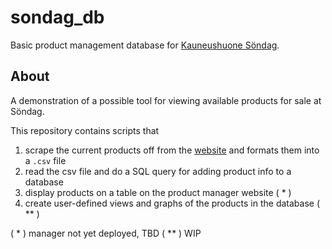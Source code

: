 # sondag_db

Basic product management database for [Kauneushuone Söndag](https://sondag.fi).

## About
A demonstration of a possible tool for viewing available products for sale at Söndag.

This repository contains scripts that
1. scrape the current products off from the [website](https://sondag.fi/tilaustuotteet) and formats them into a `.csv` file
2. read the csv file and do a SQL query for adding product info to a database
3. display products on a table on the product manager website ( * )
4. create user-defined views and graphs of the products in the database ( ** )


( * )   manager not yet deployed, TBD
( ** )  WIP

